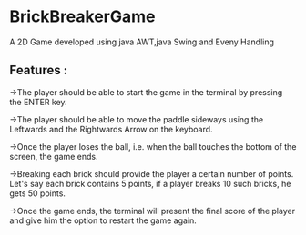 # BrickBreakerGame
A 2D Game developed using java AWT,java Swing and Eveny Handling
## Features :
->The  player should be able to start the game in the terminal by pressing the ENTER key.

->The player should be able to move the paddle sideways using the Leftwards and the Rightwards Arrow on the keyboard.

->Once the player loses the ball, i.e. when the ball touches the bottom of the screen, the game ends.

->Breaking each brick should provide the player a certain number of points. Let's say each brick contains 5 points, if a player breaks 10 such bricks, he gets 50 points.


->Once the game ends, the terminal will present the final score of the player and give him the option to restart the game again.
